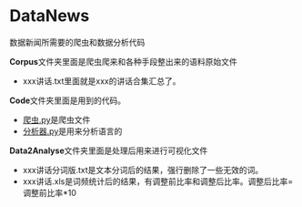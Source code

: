 # DataNews
数据新闻所需要的爬虫和数据分析代码



**Corpus**文件夹里面是爬虫爬来和各种手段整出来的语料原始文件

- xxx讲话.txt里面就是xxx的讲话合集汇总了。

**Code**文件夹里面是用到的代码。

- [爬虫.py](https://github.com/Prevalence/DataNews/blob/master/%E7%88%AC%E8%99%AB.py)是爬虫文件
- [分析器.py](https://github.com/Prevalence/DataNews/blob/master/%E5%88%86%E6%9E%90%E5%99%A8.py)是用来分析语言的

**Data2Analyse**文件夹里面是处理后用来进行可视化文件

- xxx讲话分词版.txt是文本分词后的结果，强行删除了一些无效的词。
- xxx讲话.xls是词频统计后的结果，有调整前比率和调整后比率。调整后比率=调整前比率*10



